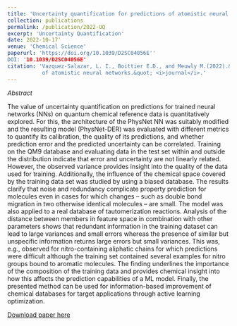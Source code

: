 ```yaml
---
title: 'Uncertainty quantification for predictions of atomistic neural networks'
collection: publications
permalink: /publication/2022-UQ
excerpt: 'Uncertainty Quantification'
date: 2022-10-17'
venue: 'Chemical Science'
paperurl: 'https://doi.org/10.1039/D2SC04056E''
DOI: '10.1039/D2SC04056E' 
citation: 'Vazquez-Salazar, L. I., Boittier E.D., and Meuwly M.(2022).&quot;Uncertainty quantification for predictions 
           of atomistic neural networks.&quot; <i>journal</i>.'
---
```


_Abstract_

The value of uncertainty quantification on predictions for trained neural networks (NNs) on quantum chemical reference data is quantitatively explored. For this, the architecture of the PhysNet NN was suitably modified and the resulting model (PhysNet-DER) was evaluated with different metrics to quantify its calibration, the quality of its predictions, and whether prediction error and the predicted uncertainty can be correlated. Training on the QM9 database and evaluating data in the test set within and outside the distribution indicate that error and uncertainty are not linearly related. However, the observed variance provides insight into the quality of the data used for training. Additionally, the influence of the chemical space covered by the training data set was studied by using a biased database. The results clarify that noise and redundancy complicate property prediction for molecules even in cases for which changes – such as double bond migration in two otherwise identical molecules – are small. The model was also applied to a real database of tautomerization reactions. Analysis of the distance between members in feature space in combination with other parameters shows that redundant information in the training dataset can lead to large variances and small errors whereas the presence of similar but unspecific information returns large errors but small variances. This was, e.g., observed for nitro-containing aliphatic chains for which predictions were difficult although the training set contained several examples for nitro groups bound to aromatic molecules. The finding underlines the importance of the composition of the training data and provides chemical insight into how this affects the prediction capabilities of a ML model. Finally, the presented method can be used for information-based improvement of chemical databases for target applications through active learning optimization.

[Download paper here](https://doi.org/10.1039/D2SC04056E')
